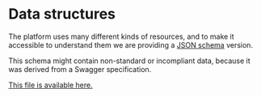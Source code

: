 # Data structures
The platform uses many different kinds of resources, and to make it accessible to understand them we are providing a [JSON schema](https://json-schema.org/) version.

This schema might contain non-standard or incompliant data, because it was derived from a Swagger specification.

[This file is available here.](../assets/hazizz-platform.schema.json ':ignore')